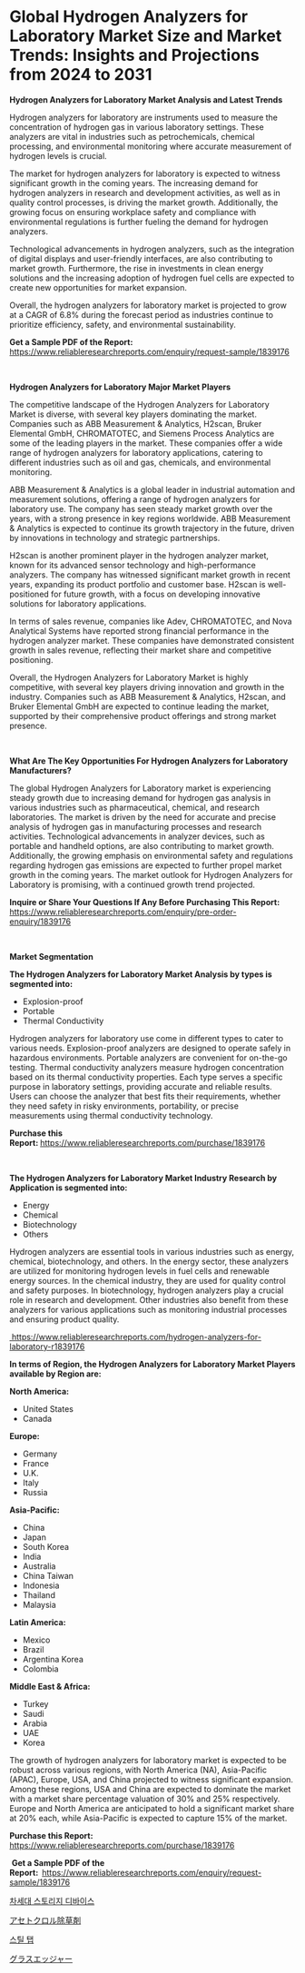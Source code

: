 <p><h1>Global Hydrogen Analyzers for Laboratory Market Size and Market Trends: Insights and Projections from 2024 to 2031</h1></p><p><strong>Hydrogen Analyzers for Laboratory Market Analysis and Latest Trends</strong></p>
<p><p>Hydrogen analyzers for laboratory are instruments used to measure the concentration of hydrogen gas in various laboratory settings. These analyzers are vital in industries such as petrochemicals, chemical processing, and environmental monitoring where accurate measurement of hydrogen levels is crucial.</p><p>The market for hydrogen analyzers for laboratory is expected to witness significant growth in the coming years. The increasing demand for hydrogen analyzers in research and development activities, as well as in quality control processes, is driving the market growth. Additionally, the growing focus on ensuring workplace safety and compliance with environmental regulations is further fueling the demand for hydrogen analyzers.</p><p>Technological advancements in hydrogen analyzers, such as the integration of digital displays and user-friendly interfaces, are also contributing to market growth. Furthermore, the rise in investments in clean energy solutions and the increasing adoption of hydrogen fuel cells are expected to create new opportunities for market expansion.</p><p>Overall, the hydrogen analyzers for laboratory market is projected to grow at a CAGR of 6.8% during the forecast period as industries continue to prioritize efficiency, safety, and environmental sustainability.</p></p>
<p><strong>Get a Sample PDF of the Report:&nbsp;</strong> <a href="https://www.reliableresearchreports.com/enquiry/request-sample/1839176">https://www.reliableresearchreports.com/enquiry/request-sample/1839176</a></p>
<p>&nbsp;</p>
<p><strong>Hydrogen Analyzers for Laboratory Major Market Players</strong></p>
<p><p>The competitive landscape of the Hydrogen Analyzers for Laboratory Market is diverse, with several key players dominating the market. Companies such as ABB Measurement & Analytics, H2scan, Bruker Elemental GmbH, CHROMATOTEC, and Siemens Process Analytics are some of the leading players in the market. These companies offer a wide range of hydrogen analyzers for laboratory applications, catering to different industries such as oil and gas, chemicals, and environmental monitoring.</p><p>ABB Measurement & Analytics is a global leader in industrial automation and measurement solutions, offering a range of hydrogen analyzers for laboratory use. The company has seen steady market growth over the years, with a strong presence in key regions worldwide. ABB Measurement & Analytics is expected to continue its growth trajectory in the future, driven by innovations in technology and strategic partnerships.</p><p>H2scan is another prominent player in the hydrogen analyzer market, known for its advanced sensor technology and high-performance analyzers. The company has witnessed significant market growth in recent years, expanding its product portfolio and customer base. H2scan is well-positioned for future growth, with a focus on developing innovative solutions for laboratory applications.</p><p>In terms of sales revenue, companies like Adev, CHROMATOTEC, and Nova Analytical Systems have reported strong financial performance in the hydrogen analyzer market. These companies have demonstrated consistent growth in sales revenue, reflecting their market share and competitive positioning.</p><p>Overall, the Hydrogen Analyzers for Laboratory Market is highly competitive, with several key players driving innovation and growth in the industry. Companies such as ABB Measurement & Analytics, H2scan, and Bruker Elemental GmbH are expected to continue leading the market, supported by their comprehensive product offerings and strong market presence.</p></p>
<p>&nbsp;</p>
<p><strong>What Are The Key Opportunities For Hydrogen Analyzers for Laboratory Manufacturers?</strong></p>
<p><p>The global Hydrogen Analyzers for Laboratory market is experiencing steady growth due to increasing demand for hydrogen gas analysis in various industries such as pharmaceutical, chemical, and research laboratories. The market is driven by the need for accurate and precise analysis of hydrogen gas in manufacturing processes and research activities. Technological advancements in analyzer devices, such as portable and handheld options, are also contributing to market growth. Additionally, the growing emphasis on environmental safety and regulations regarding hydrogen gas emissions are expected to further propel market growth in the coming years. The market outlook for Hydrogen Analyzers for Laboratory is promising, with a continued growth trend projected.</p></p>
<p><strong>Inquire or Share Your Questions If Any Before Purchasing This Report:</strong> <a href="https://www.reliableresearchreports.com/enquiry/pre-order-enquiry/1839176">https://www.reliableresearchreports.com/enquiry/pre-order-enquiry/1839176</a></p>
<p>&nbsp;</p>
<p><strong>Market Segmentation</strong></p>
<p><strong>The Hydrogen Analyzers for Laboratory Market Analysis by types is segmented into:</strong></p>
<p><ul><li>Explosion-proof</li><li>Portable</li><li>Thermal Conductivity</li></ul></p>
<p><p>Hydrogen analyzers for laboratory use come in different types to cater to various needs. Explosion-proof analyzers are designed to operate safely in hazardous environments. Portable analyzers are convenient for on-the-go testing. Thermal conductivity analyzers measure hydrogen concentration based on its thermal conductivity properties. Each type serves a specific purpose in laboratory settings, providing accurate and reliable results. Users can choose the analyzer that best fits their requirements, whether they need safety in risky environments, portability, or precise measurements using thermal conductivity technology.</p></p>
<p><strong>Purchase this Report:&nbsp;</strong><a href="https://www.reliableresearchreports.com/purchase/1839176">https://www.reliableresearchreports.com/purchase/1839176</a></p>
<p>&nbsp;</p>
<p><strong>The Hydrogen Analyzers for Laboratory Market Industry Research by Application is segmented into:</strong></p>
<p><ul><li>Energy</li><li>Chemical</li><li>Biotechnology</li><li>Others</li></ul></p>
<p><p>Hydrogen analyzers are essential tools in various industries such as energy, chemical, biotechnology, and others. In the energy sector, these analyzers are utilized for monitoring hydrogen levels in fuel cells and renewable energy sources. In the chemical industry, they are used for quality control and safety purposes. In biotechnology, hydrogen analyzers play a crucial role in research and development. Other industries also benefit from these analyzers for various applications such as monitoring industrial processes and ensuring product quality.</p></p>
<p><a href="https://www.reliableresearchreports.com/hydrogen-analyzers-for-laboratory-r1839176">&nbsp;https://www.reliableresearchreports.com/hydrogen-analyzers-for-laboratory-r1839176</a></p>
<p><strong>In terms of Region, the Hydrogen Analyzers for Laboratory Market Players available by Region are:</strong></p>
<p>
    <p> <strong> North America: </strong>
        <ul>
            <li>United States</li>
            <li>Canada</li>
        </ul>
        </p> 
    <p> <strong> Europe: </strong>
        <ul>
            <li>Germany</li>
            <li>France</li>
            <li>U.K.</li>
            <li>Italy</li>
            <li>Russia</li>
        </ul>
        </p> 
    <p> <strong> Asia-Pacific: </strong>
        <ul>
            <li>China</li>
            <li>Japan</li>
            <li>South Korea</li>
            <li>India</li>
            <li>Australia</li>
            <li>China Taiwan</li>
            <li>Indonesia</li>
            <li>Thailand</li>
            <li>Malaysia</li>
        </ul>
        </p> 
    <p> <strong> Latin America: </strong>
        <ul>
            <li>Mexico</li>
            <li>Brazil</li>
            <li>Argentina Korea</li>
            <li>Colombia</li>
        </ul>
        </p> 
    <p> <strong> Middle East & Africa: </strong>
        <ul>
            <li>Turkey</li>
            <li>Saudi</li>
            <li>Arabia</li>
            <li>UAE</li>
            <li>Korea</li>
        </ul>
    </p>
    </p>
<p><p>The growth of hydrogen analyzers for laboratory market is expected to be robust across various regions, with North America (NA), Asia-Pacific (APAC), Europe, USA, and China projected to witness significant expansion. Among these regions, USA and China are expected to dominate the market with a market share percentage valuation of 30% and 25% respectively. Europe and North America are anticipated to hold a significant market share at 20% each, while Asia-Pacific is expected to capture 15% of the market.</p></p>
<p><strong>Purchase this Report: </strong><a href="https://www.reliableresearchreports.com/purchase/1839176">https://www.reliableresearchreports.com/purchase/1839176</a></p>
<p>&nbsp;<strong>Get a Sample PDF of the Report:&nbsp;&nbsp;</strong><a href="https://www.reliableresearchreports.com/enquiry/request-sample/1839176">https://www.reliableresearchreports.com/enquiry/request-sample/1839176</a></p>
<p><strong></strong></p>
<p><p><a href="https://medium.com/@edenger98079sgb/%EB%8B%A4%EC%9D%8C-%EC%84%B8%EB%8C%80-%EC%A0%80%EC%9E%A5-%EC%9E%A5%EC%B9%98-%EC%8B%9C%EC%9E%A5-%EA%B7%9C%EB%AA%A8-%EB%B0%8F-%EC%8B%9C%EC%9E%A5-%ED%8A%B8%EB%A0%8C%EB%93%9C-%EC%99%84%EC%A0%84%ED%95%9C-%EC%82%B0%EC%97%85-%EA%B0%9C%EC%9A%94-2024%EB%85%84%EB%B6%80%ED%84%B0-2031%EB%85%84%EA%B9%8C%EC%A7%80-228032e58ad2">차세대 스토리지 디바이스</a></p><p><a href="https://medium.com/@amandasantosxavier51/%E3%82%A2%E3%82%BB%E3%83%88%E3%82%AF%E3%83%AD%E3%83%BC%E3%83%AB%E3%83%8F%E3%83%BC%E3%83%93%E3%82%B5%E3%82%A4%E3%83%89%E5%B8%82%E5%A0%B4%E5%88%86%E6%9E%90-%E3%81%9D%E3%81%AEcagr-%E5%B8%82%E5%A0%B4%E3%82%BB%E3%82%B0%E3%83%A1%E3%83%B3%E3%83%86%E3%83%BC%E3%82%B7%E3%83%A7%E3%83%B3-%E3%81%8A%E3%82%88%E3%81%B3%E3%82%B0%E3%83%AD%E3%83%BC%E3%83%90%E3%83%AB%E6%A5%AD%E7%95%8C%E3%81%AE%E6%A6%82%E8%A6%81-550252b77457">アセトクロル除草剤</a></p><p><a href="https://medium.com/@juddmetz/%EA%B0%95%EC%B2%A0-%ED%86%B1-%EC%8B%9C%EC%9E%A5-%EA%B7%9C%EB%AA%A8-%EB%B0%8F-%EC%8B%9C%EC%9E%A5-%EB%8F%99%ED%96%A5-%EC%99%84%EC%A0%84%ED%95%9C-%EC%82%B0%EC%97%85-%EA%B0%9C%EC%9A%94-2024%EB%85%84%EB%B6%80%ED%84%B0-2031%EB%85%84%EA%B9%8C%EC%A7%80-db59ac7d1f3c">스틸 탭</a></p><p><a href="https://github.com/oqoeusbvpadwjs08/Market-Research-Report-List-1/blob/main/782109742540.md">グラスエッジャー</a></p></p>
